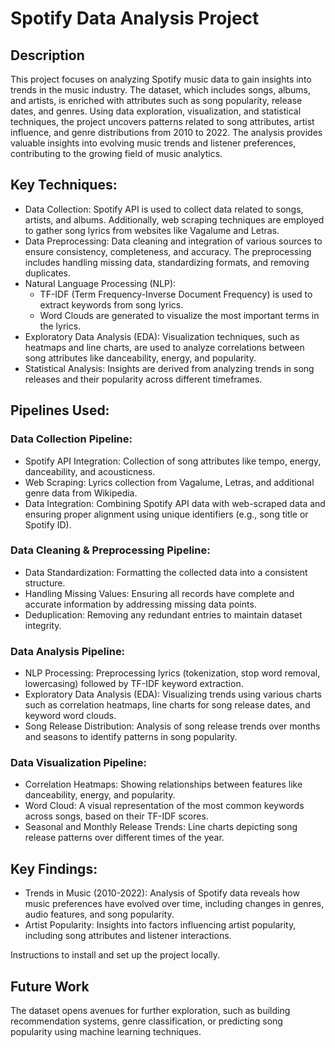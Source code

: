 # Spotify Data Analysis Project

## Description

This project focuses on analyzing Spotify music data to gain insights into trends in the music industry. The dataset, which includes songs, albums, and artists, is enriched with attributes such as song popularity, release dates, and genres. Using data exploration, visualization, and statistical techniques, the project uncovers patterns related to song attributes, artist influence, and genre distributions from 2010 to 2022. The analysis provides valuable insights into evolving music trends and listener preferences, contributing to the growing field of music analytics.


## Key Techniques:

- Data Collection: Spotify API is used to collect data related to songs, artists, and albums. Additionally, web scraping techniques are employed to gather song lyrics from websites like Vagalume and Letras.
- Data Preprocessing: Data cleaning and integration of various sources to ensure consistency, completeness, and accuracy. The preprocessing includes handling missing data, standardizing formats, and removing duplicates.
- Natural Language Processing (NLP):
   - TF-IDF (Term Frequency-Inverse Document Frequency) is used to extract keywords from song lyrics.
   - Word Clouds are generated to visualize the most important terms in the lyrics.
- Exploratory Data Analysis (EDA): Visualization techniques, such as heatmaps and line charts, are used to analyze correlations between song attributes like danceability, energy, and popularity.
- Statistical Analysis: Insights are derived from analyzing trends in song releases and their popularity across different timeframes.

## Pipelines Used:

### Data Collection Pipeline:

- Spotify API Integration: Collection of song attributes like tempo, energy, danceability, and acousticness.
- Web Scraping: Lyrics collection from Vagalume, Letras, and additional genre data from Wikipedia.
- Data Integration: Combining Spotify API data with web-scraped data and ensuring proper alignment using unique identifiers (e.g., song title or Spotify ID).

### Data Cleaning & Preprocessing Pipeline:

- Data Standardization: Formatting the collected data into a consistent structure.
- Handling Missing Values: Ensuring all records have complete and accurate information by addressing missing data points.
- Deduplication: Removing any redundant entries to maintain dataset integrity.
### Data Analysis Pipeline:

- NLP Processing: Preprocessing lyrics (tokenization, stop word removal, lowercasing) followed by TF-IDF keyword extraction.
- Exploratory Data Analysis (EDA): Visualizing trends using various charts such as correlation heatmaps, line charts for song release dates, and keyword word clouds.
- Song Release Distribution: Analysis of song release trends over months and seasons to identify patterns in song popularity.
### Data Visualization Pipeline:

- Correlation Heatmaps: Showing relationships between features like danceability, energy, and popularity.
- Word Cloud: A visual representation of the most common keywords across songs, based on their TF-IDF scores.
- Seasonal and Monthly Release Trends: Line charts depicting song release patterns over different times of the year.


## Key Findings:

- Trends in Music (2010-2022): Analysis of Spotify data reveals how music preferences have evolved over time, including changes in genres, audio features, and song popularity.
- Artist Popularity: Insights into factors influencing artist popularity, including song attributes and listener interactions.

Instructions to install and set up the project locally.

## Future Work
The dataset opens avenues for further exploration, such as building recommendation systems, genre classification, or predicting song popularity using machine learning techniques.

